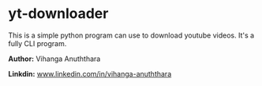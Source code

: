 # yt-downloader

This is a simple python program can use to download youtube videos.
It's a fully CLI program.

**Author:** Vihanga Anuththara

**Linkdin:** www.linkedin.com/in/vihanga-anuththara
